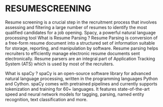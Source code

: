 # RESUMESCREENING
Resume screening is a crucial step in the recruitment process that involves assessing and filtering a large number of resumes to identify the most qualified candidates for a job opening. Spacy, a powerful natural language processing tool
What is Resume Parsing ?
Resume Parsing is conversion of a free-form resume document into a structured set of information suitable for storage, reporting, and manipulation by software. Resume parsing helps recruiters to efficiently manage electronic resume documents sent electronically. Resume parsers are an integral part of Application Tracking System (ATS) which is used by most of the recruiters.

What is spaCy ?
spaCy is an open-source software library for advanced natural language processing, written in the programming languages Python and Cython. spaCy comes with pretrained pipelines and currently supports tokenization and training for 60+ languages. It features state-of-the-art speed and neural network models for tagging, parsing, named entity recognition, text classification and more.
